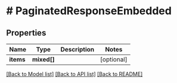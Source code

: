 # # PaginatedResponseEmbedded

## Properties

Name | Type | Description | Notes
------------ | ------------- | ------------- | -------------
**items** | **mixed[]** |  | [optional]

[[Back to Model list]](../../README.md#models) [[Back to API list]](../../README.md#endpoints) [[Back to README]](../../README.md)
